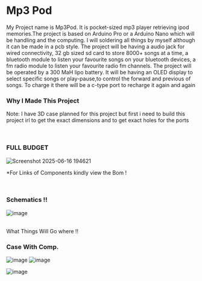 # Mp3 Pod
My Project name is Mp3Pod. It is pocket-sized mp3 player retrieving ipod memories.The project is based on Arduino Pro or a Arduino Nano which will be handling and the computing. I will soldering all things by myself although it can be made in a pcb style. The project will be having a audio jack for wired connectivity, 32 gb sized sd card to store 8000+ songs at a time, a bluetooth module to listen your favourite songs on your bluetooth devices, a fm radio module to listen your favourite radio fm channels. The project will be operated by a 300 MaH lipo battery. It will be having an OLED display to select specific songs or play-pause,to control the forward and previous of songs. To charge it there will be a c-type port to recharge it again and again

<h3><b>Why I Made This Project</b></h3>


Note: I have 3D case planned for this project but first i need to build this project irl to get the exact dimensions and to get exact holes for the ports


<br>
<h3>FULL BUDGET</h3>

![Screenshot 2025-06-16 194621](https://github.com/user-attachments/assets/dac07719-a0c9-4350-9113-d65d78880bb5)

*For Links of Components kindly view the Bom !





<br>

<h3>Schematics !!</h3>

![image](https://github.com/user-attachments/assets/03b5afa6-a5a2-40db-84bf-98d4bbb430a2)

<br>
What Things Will Go where !!
<br>

<h3>Case With Comp.</h3>

![image](https://github.com/user-attachments/assets/7aeaac9b-0fbb-44f0-9098-b3c234e1e186)
![image](https://github.com/user-attachments/assets/520095c7-caec-4200-946b-1e31298e678e)

![image](https://github.com/user-attachments/assets/8ac1ec4f-5eef-4711-930b-ff718a163aa3)







